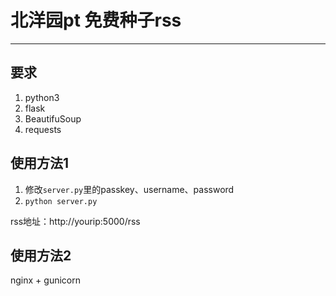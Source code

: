 # 北洋园pt 免费种子rss
----
## 要求
1. python3
2. flask
3. BeautifuSoup
4. requests

## 使用方法1
1. 修改`server.py`里的passkey、username、password
2. `python server.py`

rss地址：http://yourip:5000/rss

## 使用方法2

nginx + gunicorn 


